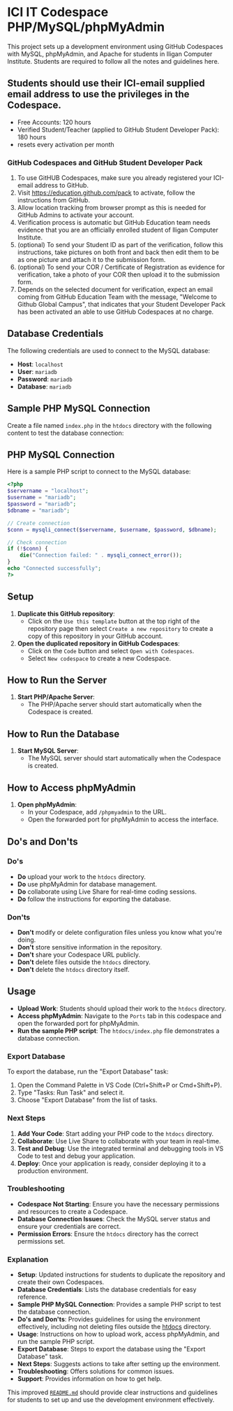 # ICI IT Codespace PHP/MySQL/phpMyAdmin

This project sets up a development environment using GitHub Codespaces with MySQL, phpMyAdmin, and Apache for students in Iligan Computer Institute. Students are required to follow all the notes and guidelines here.

## Students should use their ICI-email supplied email address to use the privileges in the Codespace.
- Free Accounts: 120 hours
- Verified Student/Teacher (applied to GitHub Student Developer Pack): 180 hours
- resets every activation per month

### GitHub Codespaces and GitHub Student Developer Pack
1. To use GitHUB Codespaces, make sure you already registered your ICI-email address to GitHub.
2. Visit https://education.github.com/pack to activate, follow the instructions from GitHub.
3. Allow location tracking from browser prompt as this is needed for GitHub Admins to activate your account.
4. Verification process is automatic but GitHub Education team needs evidence that you are an officially enrolled student of Iligan Computer Institute.
5. (optional) To send your Student ID as part of the verification, follow this instructions, take pictures on both front and back then edit them to be as one picture and attach it to the submission form.
6. (optional) To send your COR / Certificate of Registration as evidence for verification, take a photo of your COR then upload it to the submission form.
7. Depends on the selected document for verification, expect an email coming from GitHub Education Team with the message, "Welcome to Github Global Campus", that indicates that your Student Developer Pack has been activated an able to use GitHub Codespaces at no charge.

## Database Credentials

The following credentials are used to connect to the MySQL database:

- **Host**: `localhost`
- **User**: `mariadb`
- **Password**: `mariadb`
- **Database**: `mariadb`

## Sample PHP MySQL Connection

Create a file named `index.php` in the `htdocs` directory with the following content to test the database connection:

## PHP MySQL Connection

Here is a sample PHP script to connect to the MySQL database:

```php
<?php
$servername = "localhost";
$username = "mariadb";
$password = "mariadb";
$dbname = "mariadb";

// Create connection
$conn = mysqli_connect($servername, $username, $password, $dbname);

// Check connection
if (!$conn) {
    die("Connection failed: " . mysqli_connect_error());
}
echo "Connected successfully";
?>
```

## Setup

1. **Duplicate this GitHub repository**:
    - Click on the `Use this template` button at the top right of the repository page then select `Create a new repository` to create a copy of this repository in your GitHub account.
2. **Open the duplicated repository in GitHub Codespaces**:
    - Click on the `Code` button and select `Open with Codespaces`.
    - Select `New codespace` to create a new Codespace.
  
## How to Run the Server

1. **Start PHP/Apache Server**:
    - The PHP/Apache server should start automatically when the Codespace is created.

## How to Run the Database

1. **Start MySQL Server**:
    - The MySQL server should start automatically when the Codespace is created.

## How to Access phpMyAdmin

1. **Open phpMyAdmin**:
    - In your Codespace, add `/phpmyadmin` to the URL.
    - Open the forwarded port for phpMyAdmin to access the interface.

## Do's and Don'ts

### Do's

- **Do** upload your work to the `htdocs` directory.
- **Do** use phpMyAdmin for database management.
- **Do** collaborate using Live Share for real-time coding sessions.
- **Do** follow the instructions for exporting the database.

### Don'ts

- **Don't** modify or delete configuration files unless you know what you're doing.
- **Don't** store sensitive information in the repository.
- **Don't** share your Codespace URL publicly.
- **Don't** delete files outside the `htdocs` directory.
- **Don't** delete the `htdocs` directory itself.

## Usage

- **Upload Work**: Students should upload their work to the `htdocs` directory.
- **Access phpMyAdmin**: Navigate to the `Ports` tab in this codespace and open the forwarded port for phpMyAdmin.
- **Run the sample PHP script**: The `htdocs/index.php` file demonstrates a database connection.

### Export Database

To export the database, run the "Export Database" task:

1. Open the Command Palette in VS Code (Ctrl+Shift+P or Cmd+Shift+P).
2. Type "Tasks: Run Task" and select it.
3. Choose "Export Database" from the list of tasks.

### Next Steps

1. **Add Your Code**: Start adding your PHP code to the `htdocs` directory.
2. **Collaborate**: Use Live Share to collaborate with your team in real-time.
3. **Test and Debug**: Use the integrated terminal and debugging tools in VS Code to test and debug your application.
4. **Deploy**: Once your application is ready, consider deploying it to a production environment.

### Troubleshooting

- **Codespace Not Starting**: Ensure you have the necessary permissions and resources to create a Codespace.
- **Database Connection Issues**: Check the MySQL server status and ensure your credentials are correct.
- **Permission Errors**: Ensure the `htdocs` directory has the correct permissions set.


### Explanation

- **Setup**: Updated instructions for students to duplicate the repository and create their own Codespaces.
- **Database Credentials**: Lists the database credentials for easy reference.
- **Sample PHP MySQL Connection**: Provides a sample PHP script to test the database connection.
- **Do's and Don'ts**: Provides guidelines for using the environment effectively, including not deleting files outside the [htdocs](http://_vscodecontentref_/0) directory.
- **Usage**: Instructions on how to upload work, access phpMyAdmin, and run the sample PHP script.
- **Export Database**: Steps to export the database using the "Export Database" task.
- **Next Steps**: Suggests actions to take after setting up the environment.
- **Troubleshooting**: Offers solutions for common issues.
- **Support**: Provides information on how to get help.

This improved [`README.md`](README.md ) should provide clear instructions and guidelines for students to set up and use the development environment effectively.
